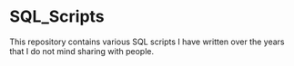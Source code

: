 # SQL_Scripts
This repository contains various SQL scripts I have written over the years that I do not mind sharing with people.
